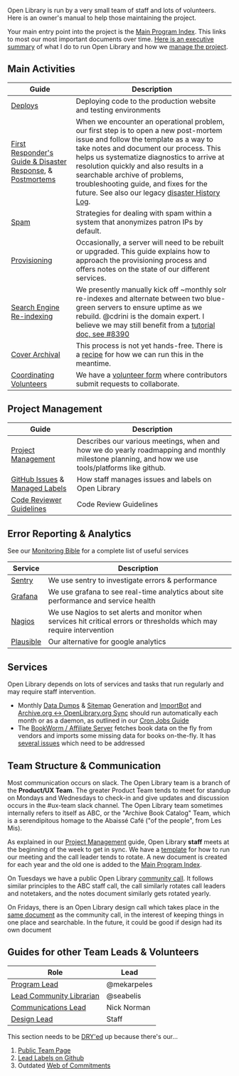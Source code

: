 Open Library is run by a very small team of staff and lots of volunteers. Here is an owner's manual to help those maintaining the project.

Your main entry point into the project is the [Main Program Index](https://docs.google.com/document/d/1KJr3A81Gew7nfuyo9PnCLCjNBDs5c7iR4loOGm1Pafs/edit#heading=h.2pqg6f58xqb3). This links to most our most important documents over time. [Here is an executive summary](https://docs.google.com/document/d/1frjwLxsa3J_ZyU8p0glUwLI_K8OL6yF9xRkyylbwktw/edit#heading=h.ff2pas7bc7ye) of what I do to run Open Library and how we [manage the project](https://github.com/internetarchive/openlibrary/wiki/HOWTO:-Open-Library-Project-Management).

## Main Activities

| Guide | Description |
|-------|-------------|
| [Deploys](https://github.com/internetarchive/openlibrary/wiki/Deployment-Guide) | Deploying code to the production website and testing environments |
| [First Responder's Guide & Disaster Response](https://github.com/internetarchive/openlibrary/wiki/Disaster-Recovery-&-Immediate-Response), & [Postmortems](https://github.com/internetarchive/openlibrary/issues?q=is%3Aissue+label%3A%22Type%3A+Post-Mortem%22) | When we encounter an operational problem, our first step is to open a new post-mortem issue and follow the template as a way to take notes and document our process. This helps us systematize diagnostics to arrive at resolution quickly and also results in a searchable archive of problems, troubleshooting guide, and fixes for the future. See also our legacy [disaster History Log](Disaster-History-Log). |
| [Spam](https://github.com/internetarchive/openlibrary/wiki/Anti-Spam-Tools) | Strategies for dealing with spam within a system that anonymizes patron IPs by default. |
| [Provisioning](https://github.com/internetarchive/openlibrary/wiki/Production-Service-Architecture) | Occasionally, a server will need to be rebuilt or upgraded. This guide explains how to approach the provisioning process and offers notes on the state of our different services. |
| [Search Engine Re-indexing](https://github.com/internetarchive/openlibrary/wiki/Solr) | We presently manually kick off ~monthly solr re-indexes and alternate between two blue-green servers to ensure uptime as we rebuild. @cdrini is the domain expert. I believe we may still benefit from a [tutorial doc, see #8390](https://github.com/internetarchive/openlibrary/issues/8390) |
| [Cover Archival](https://github.com/internetarchive/openlibrary/blob/master/openlibrary/coverstore/README.md) | This process is not yet hands-free. There is a [recipe](https://github.com/internetarchive/openlibrary/issues/8278#issue-1888611543) for how we can run this in the meantime. |
| [Coordinating Volunteers](https://docs.google.com/forms/u/1/d/1wyyE3eVpMIN6QG2CMMAbmoeGcHKB8Q7HmZKFb9sg5Ow/edit) | We have a [volunteer form](https://openlibrary.org/volunteer) where contributors submit requests to collaborate. |

## Project Management

| Guide | Description |
|-------|-------------|
| [Project Management](https://github.com/internetarchive/openlibrary/wiki/HOWTO:-Open-Library-Project-Management) | Describes our various meetings, when and how we do yearly roadmapping and monthly milestone planning, and how we use tools/platforms like github. | 
| [GitHub Issues](https://github.com/internetarchive/openlibrary/wiki/Interacting-with-GitHub-Issues) & [Managed Labels](https://github.com/internetarchive/openlibrary/wiki/Using-Managed-Labels-to-Track-Issues) | How staff manages issues and labels on Open Library | 
| [Code Reviewer Guidelines](https://github.com/internetarchive/openlibrary/wiki/Code-Reviewer-Guidelines) | Code Review Guidelines | 


## Error Reporting & Analytics

See our [Monitoring Bible](https://github.com/internetarchive/openlibrary/wiki/Monitoring) for a complete list of useful services

| Service | Description |
|-------|-------------|
| [Sentry](https://sentry.archive.org/organizations/ia-ux/issues/46145/?project=7&query=lending&referrer=issue-stream&statsPeriod=14d) | We use sentry to investigate errors & performance  |
| [Grafana](https://grafana.us.archive.org/d/000000176/open-library-dev) | We use grafana to see real-time analytics about site performance and service health |
| [Nagios](https://monitor.archive.org/cgi-bin/nagios3/status.cgi?hostgroup=24.openlibrary&style=detail) | We use Nagios to set alerts and monitor when services hit critical errors or thresholds which may require intervention |
| [Plausible](https://plausible.prod.archive.org/openlibrary.org) | Our alternative for google analytics |

## Services

Open Library depends on lots of services and tasks that run regularly and may require staff intervention.

* Monthly [Data Dumps](https://github.com/internetarchive/openlibrary/wiki/Generating-Data-Dumps) & [Sitemap](https://github.com/internetarchive/openlibrary/wiki/Sitemap-Generation) Generation and [ImportBot](https://github.com/internetarchive/openlibrary/wiki/Developer's-Guide-to-Data-Importing#production-automatic-import-pipeline) and [Archive.org ↔ OpenLibrary.org Sync](https://github.com/internetarchive/openlibrary/wiki/archive.org-%E2%86%94-Open-Library-synchronisation) should run automatically each month or as a daemon, as outlined in our [Cron Jobs Guide](Cron-Jobs) 
* The [BookWorm / Affiliate Server](https://github.com/internetarchive/openlibrary/blob/master/scripts/affiliate_server.py) fetches book data on the fly from vendors and imports some missing data for books on-the-fly. It has [several issues](https://github.com/internetarchive/openlibrary/issues?q=is%3Aissue+is%3Aopen+label%3A%22Theme%3A+Affiliate+API%22) which need to be addressed 

## Team Structure & Communication

Most communication occurs on slack. The Open Library team is a branch of the **Product/UX Team**. The greater Product Team tends to meet for standup on Mondays and Wednesdays to check-in and give updates and discussion occurs in the #ux-team slack channel. The Open Library team sometimes internally refers to itself as ABC, or the "Archive Book Catalog" Team, which is a serendipitous homage to the Abaissé Café ("of the people", from Les Mis).

As explained in our [Project Management](https://github.com/internetarchive/openlibrary/wiki/HOWTO:-Open-Library-Project-Management) guide, Open Library **staff** meets at the beginning of the week to get in sync. We have a [template](https://docs.google.com/document/d/1sjcXxqLvchsf7v1B190q1YoJx3fDuikemUBp_aHG7Ls/edit) for how to run our meeting and the call leader tends to rotate. A new document is created for each year and the old one is added to the [Main Program Index](https://docs.google.com/document/d/1KJr3A81Gew7nfuyo9PnCLCjNBDs5c7iR4loOGm1Pafs/edit#heading=h.2pqg6f58xqb3).  

On Tuesdays we have a public Open Library [community call](https://github.com/internetarchive/openlibrary/wiki/Community-Call). It follows similar principles to the ABC staff call, the call similarly rotates call leaders and notetakers, and the notes document similarly gets rotated yearly.

On Fridays, there is an Open Library design call which takes place in the [same document](https://docs.google.com/document/d/1joLJzuY3YM1g6nZZSaqqM35DC_CVLbiOG9vhj21UKmw/edit) as the community call, in the interest of keeping things in one place and searchable. In the future, it could be good if design had its own document

## Guides for other Team Leads & Volunteers

| Role | Lead |
|------|------|
| [Program Lead](https://docs.google.com/document/d/1frjwLxsa3J_ZyU8p0glUwLI_K8OL6yF9xRkyylbwktw/edit) | @mekarpeles |
| [Lead Community Librarian](https://github.com/internetarchive/openlibrary/wiki/Lead:-Community-Librarian) | @seabelis |
| [Communications Lead](https://docs.google.com/document/d/14FS1A0fbgwRWHTl7_AbVixZiUVc2ctN1wUgW6Mwt5jw/edit#heading=h.mlb9ylj7whus) | Nick Norman | 
| [Design Lead](https://docs.google.com/document/d/1KLy6XRvwHaXrvHlZ-Ol_kFoIdn9eRMGuWeSYvWox1Qw/edit#heading=h.b20z3avugr8c) | Staff |

This section needs to be [DRY'ed](https://en.wikipedia.org/wiki/Don%27t_repeat_yourself) up because there's our...
1. [Public Team Page](https://openlibrary.org/about/team)
2. [Lead Labels on Github](https://github.com/internetarchive/openlibrary/labels?q=Lead%3A) 
3. Outdated [Web of Commitments](https://docs.google.com/spreadsheets/d/1naTQgj_oLrJBUiqQNpa738Z2bQ4IqCCKs7KU1j8Pq4U/edit#gid=0)

